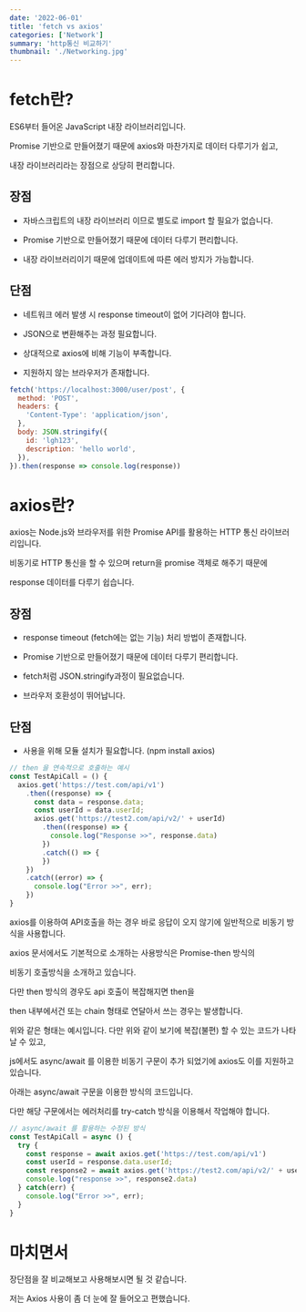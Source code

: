 ```yaml
---
date: '2022-06-01'
title: 'fetch vs axios'
categories: ['Network']
summary: 'http통신 비교하기'
thumbnail: './Networking.jpg'
---
```


# fetch란?

ES6부터 들어온 JavaScript 내장 라이브러리입니다.

Promise 기반으로 만들어졌기 때문에 axios와 마찬가지로 데이터 다루기가 쉽고,

내장 라이브러리라는 장점으로 상당히 편리합니다.

## 장점

- 자바스크립트의 내장 라이브러리 이므로 별도로 import 할 필요가 없습니다.

- Promise 기반으로 만들어졌기 때문에 데이터 다루기 편리합니다.

- 내장 라이브러리이기 때문에 업데이트에 따른 에러 방지가 가능합니다.

## 단점

- 네트워크 에러 발생 시 response timeout이 없어 기다려야 합니다.

- JSON으로 변환해주는 과정 필요합니다.

- 상대적으로 axios에 비해 기능이 부족합니다.

- 지원하지 않는 브라우저가 존재합니다.

```javascript
fetch('https://localhost:3000/user/post', {
  method: 'POST',
  headers: {
    'Content-Type': 'application/json',
  },
  body: JSON.stringify({
    id: 'lgh123',
    description: 'hello world',
  }),
}).then(response => console.log(response))
```

# axios란?

axios는 Node.js와 브라우저를 위한 Promise API를 활용하는 HTTP 통신 라이브러리입니다.

비동기로 HTTP 통신을 할 수 있으며 return을 promise 객체로 해주기 때문에

response 데이터를 다루기 쉽습니다.

## 장점

- response timeout (fetch에는 없는 기능) 처리 방법이 존재합니다.

- Promise 기반으로 만들어졌기 때문에 데이터 다루기 편리합니다.

- fetch처럼 JSON.stringify과정이 필요없습니다.

- 브라우저 호환성이 뛰어납니다.

## 단점

- 사용을 위해 모듈 설치가 필요합니다. (npm install axios)

```javascript
// then 을 연속적으로 호출하는 예시
const TestApiCall = () {
  axios.get('https://test.com/api/v1')
    .then((response) => {
      const data = response.data;
      const userId = data.userId;
      axios.get('https://test2.com/api/v2/' + userId)
        .then((response) => {
          console.log("Response >>", response.data)
        })
        .catch(() => {
        })
    })
    .catch((error) => {
      console.log("Error >>", err);
    })
}
```

axios를 이용하여 API호출을 하는 경우 바로 응답이 오지 않기에 일반적으로 비동기 방식을 사용합니다.

axios 문서에서도 기본적으로 소개하는 사용방식은 Promise-then 방식의

비동기 호출방식을 소개하고 있습니다.

다만 then 방식의 경우도 api 호출이 복잡해지면 then을

then 내부에서건 또는 chain 형태로 연달아서 쓰는 경우는 발생합니다.

위와 같은 형태는 예시입니다. 다만 위와 같이 보기에 복잡(불편) 할 수 있는 코드가 나타날 수 있고,

js에서도 async/await 를 이용한 비동기 구문이 추가 되었기에 axios도 이를 지원하고 있습니다.

아래는 async/await 구문을 이용한 방식의 코드입니다.

다만 해당 구문에서는 에러처리를 try-catch 방식을 이용해서 작업해야 합니다.

```javascript
// async/await 를 활용하는 수정된 방식
const TestApiCall = async () {
  try {
    const response = await axios.get('https://test.com/api/v1')
    const userId = response.data.userId;
    const response2 = await axios.get('https://test2.com/api/v2/' + userId);
    console.log("response >>", response2.data)
  } catch(err) {
    console.log("Error >>", err);
  }
}
```

# 마치면서

장단점을 잘 비교해보고 사용해보시면 될 것 같습니다.

저는 Axios 사용이 좀 더 눈에 잘 들어오고 편했습니다.
